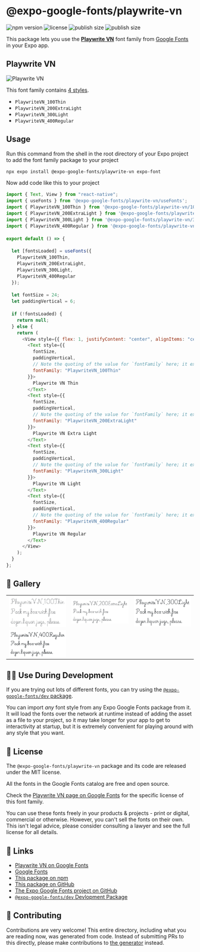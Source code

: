 # @expo-google-fonts/playwrite-vn

![npm version](https://flat.badgen.net/npm/v/@expo-google-fonts/playwrite-vn)
![license](https://flat.badgen.net/github/license/expo/google-fonts)
![publish size](https://flat.badgen.net/packagephobia/install/@expo-google-fonts/playwrite-vn)
![publish size](https://flat.badgen.net/packagephobia/publish/@expo-google-fonts/playwrite-vn)

This package lets you use the [**Playwrite VN**](https://fonts.google.com/specimen/Playwrite+VN) font family from [Google Fonts](https://fonts.google.com/) in your Expo app.

## Playwrite VN

![Playwrite VN](./font-family.png)

This font family contains [4 styles](#-gallery).

- `PlaywriteVN_100Thin`
- `PlaywriteVN_200ExtraLight`
- `PlaywriteVN_300Light`
- `PlaywriteVN_400Regular`

## Usage

Run this command from the shell in the root directory of your Expo project to add the font family package to your project

```sh
npx expo install @expo-google-fonts/playwrite-vn expo-font
```

Now add code like this to your project

```js
import { Text, View } from "react-native";
import { useFonts } from '@expo-google-fonts/playwrite-vn/useFonts';
import { PlaywriteVN_100Thin } from '@expo-google-fonts/playwrite-vn/100Thin';
import { PlaywriteVN_200ExtraLight } from '@expo-google-fonts/playwrite-vn/200ExtraLight';
import { PlaywriteVN_300Light } from '@expo-google-fonts/playwrite-vn/300Light';
import { PlaywriteVN_400Regular } from '@expo-google-fonts/playwrite-vn/400Regular';

export default () => {

  let [fontsLoaded] = useFonts({
    PlaywriteVN_100Thin, 
    PlaywriteVN_200ExtraLight, 
    PlaywriteVN_300Light, 
    PlaywriteVN_400Regular
  });

  let fontSize = 24;
  let paddingVertical = 6;

  if (!fontsLoaded) {
    return null;
  } else {
    return (
      <View style={{ flex: 1, justifyContent: "center", alignItems: "center" }}>
        <Text style={{
          fontSize,
          paddingVertical,
          // Note the quoting of the value for `fontFamily` here; it expects a string!
          fontFamily: "PlaywriteVN_100Thin"
        }}>
          Playwrite VN Thin
        </Text>
        <Text style={{
          fontSize,
          paddingVertical,
          // Note the quoting of the value for `fontFamily` here; it expects a string!
          fontFamily: "PlaywriteVN_200ExtraLight"
        }}>
          Playwrite VN Extra Light
        </Text>
        <Text style={{
          fontSize,
          paddingVertical,
          // Note the quoting of the value for `fontFamily` here; it expects a string!
          fontFamily: "PlaywriteVN_300Light"
        }}>
          Playwrite VN Light
        </Text>
        <Text style={{
          fontSize,
          paddingVertical,
          // Note the quoting of the value for `fontFamily` here; it expects a string!
          fontFamily: "PlaywriteVN_400Regular"
        }}>
          Playwrite VN Regular
        </Text>
      </View>
    );
  }
};
```

## 🔡 Gallery


||||
|-|-|-|
|![PlaywriteVN_100Thin](./100Thin/PlaywriteVN_100Thin.ttf.png)|![PlaywriteVN_200ExtraLight](./200ExtraLight/PlaywriteVN_200ExtraLight.ttf.png)|![PlaywriteVN_300Light](./300Light/PlaywriteVN_300Light.ttf.png)||
|![PlaywriteVN_400Regular](./400Regular/PlaywriteVN_400Regular.ttf.png)||||


## 👩‍💻 Use During Development

If you are trying out lots of different fonts, you can try using the [`@expo-google-fonts/dev` package](https://github.com/expo/google-fonts/tree/master/font-packages/dev#readme).

You can import _any_ font style from any Expo Google Fonts package from it. It will load the fonts over the network at runtime instead of adding the asset as a file to your project, so it may take longer for your app to get to interactivity at startup, but it is extremely convenient for playing around with any style that you want.


## 📖 License

The `@expo-google-fonts/playwrite-vn` package and its code are released under the MIT license.

All the fonts in the Google Fonts catalog are free and open source.

Check the [Playwrite VN page on Google Fonts](https://fonts.google.com/specimen/Playwrite+VN) for the specific license of this font family.

You can use these fonts freely in your products & projects - print or digital, commercial or otherwise. However, you can't sell the fonts on their own. This isn't legal advice, please consider consulting a lawyer and see the full license for all details.

## 🔗 Links

- [Playwrite VN on Google Fonts](https://fonts.google.com/specimen/Playwrite+VN)
- [Google Fonts](https://fonts.google.com/)
- [This package on npm](https://www.npmjs.com/package/@expo-google-fonts/playwrite-vn)
- [This package on GitHub](https://github.com/expo/google-fonts/tree/master/font-packages/playwrite-vn)
- [The Expo Google Fonts project on GitHub](https://github.com/expo/google-fonts)
- [`@expo-google-fonts/dev` Devlopment Package](https://github.com/expo/google-fonts/tree/master/font-packages/dev)

## 🤝 Contributing

Contributions are very welcome! This entire directory, including what you are reading now, was generated from code. Instead of submitting PRs to this directly, please make contributions to [the generator](https://github.com/expo/google-fonts/tree/master/packages/generator) instead.
